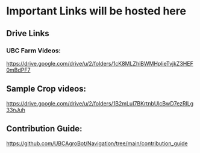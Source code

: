 # Important Links will be hosted here

## Drive Links
### UBC Farm Videos:
https://drive.google.com/drive/u/2/folders/1cK8MLZhiBWMHplieTvjkZ3HEF0mBdPF7
## Sample Crop videos:
https://drive.google.com/drive/u/2/folders/1B2mLuI7BKrtnbUlcBwD7ezRlLg33nJuh
## Contribution Guide:
https://github.com/UBCAgroBot/Navigation/tree/main/contribution_guide
